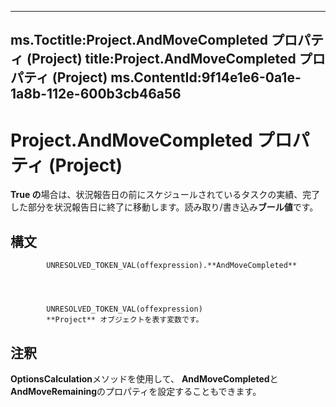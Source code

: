 

---
ms.Toctitle:Project.AndMoveCompleted プロパティ (Project)
title:Project.AndMoveCompleted プロパティ (Project)
ms.ContentId:9f14e1e6-0a1e-1a8b-112e-600b3cb46a56
---
# Project.AndMoveCompleted プロパティ (Project)




**True の**場合は、状況報告日の前にスケジュールされているタスクの実績、完了した部分を状況報告日に終了に移動します。読み取り/書き込み**ブール値**です。

## 構文

            UNRESOLVED_TOKEN_VAL(offexpression).**AndMoveCompleted**




            UNRESOLVED_TOKEN_VAL(offexpression)
            **Project** オブジェクトを表す変数です。



## 注釈
**OptionsCalculation**メソッドを使用して、 **AndMoveCompleted**と**AndMoveRemaining**のプロパティを設定することもできます。




